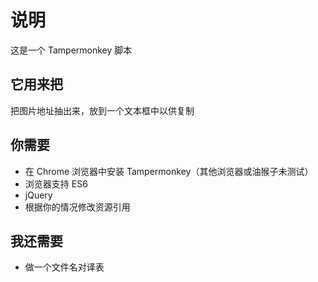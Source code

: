 # 说明
这是一个 Tampermonkey 脚本

## 它用来把
把图片地址抽出来，放到一个文本框中以供复制

## 你需要
- 在 Chrome 浏览器中安装 Tampermonkey（其他浏览器或油猴子未测试）
- 浏览器支持 ES6
- jQuery
- 根据你的情况修改资源引用

## 我还需要
- 做一个文件名对译表

